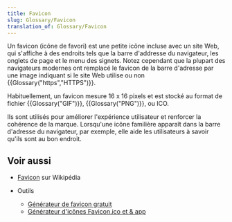 ```yaml
---
title: Favicon
slug: Glossary/Favicon
translation_of: Glossary/Favicon
---
```


Un favicon (icône de favori) est une petite icône incluse avec un site Web, qui s'affiche à des endroits tels que la barre d'addresse du navigateur, les onglets de page et le menu des signets. Notez cependant que la plupart des navigateurs modernes ont remplacé le favicon de la barre d'adresse par une image indiquant si le site Web utilise ou non {{Glossary("https","HTTPS")}}.

Habituellement, un favicon mesure 16 x 16 pixels et est stocké au format de fichier {{Glossary("GIF")}}, {{Glossary("PNG")}}, ou ICO.

Ils sont utilisés pour améliorer l'expérience utilisateur et renforcer la cohérence de la marque. Lorsqu'une icône familière apparaît dans la barre d'adresse du navigateur, par exemple, elle aide les utilisateurs à savoir qu'ils sont au bon endroit.

## Voir aussi

- [Favicon](https://fr.wikipedia.org/wiki/Favicon) sur Wikipédia
- Outils

  - [Générateur de favicon gratuit](https://favicon.io/)
  - [Générateur d'icônes Favicon.ico et & app](https://www.favicon-generator.org/)
